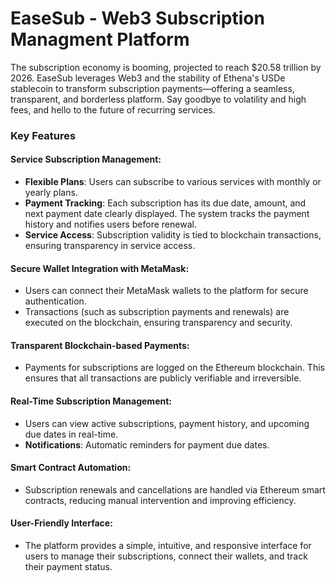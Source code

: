 # EaseSub - Web3 Subscription Managment Platform

The subscription economy is booming, projected to reach $20.58 trillion by 2026. EaseSub leverages Web3 and the stability of Ethena's USDe stablecoin to transform subscription payments—offering a seamless, transparent, and borderless platform. Say goodbye to volatility and high fees, and hello to the future of recurring services.

### Key Features

#### Service Subscription Management:
- **Flexible Plans**: Users can subscribe to various services with monthly or yearly plans.
- **Payment Tracking**: Each subscription has its due date, amount, and next payment date clearly displayed. The system tracks the payment history and notifies users before renewal.
- **Service Access**: Subscription validity is tied to blockchain transactions, ensuring transparency in service access.

#### Secure Wallet Integration with MetaMask:
- Users can connect their MetaMask wallets to the platform for secure authentication.
- Transactions (such as subscription payments and renewals) are executed on the blockchain, ensuring transparency and security.

#### Transparent Blockchain-based Payments:
- Payments for subscriptions are logged on the Ethereum blockchain. This ensures that all transactions are publicly verifiable and irreversible.

#### Real-Time Subscription Management:
- Users can view active subscriptions, payment history, and upcoming due dates in real-time.
- **Notifications**: Automatic reminders for payment due dates.

#### Smart Contract Automation:
- Subscription renewals and cancellations are handled via Ethereum smart contracts, reducing manual intervention and improving efficiency.

#### User-Friendly Interface:
- The platform provides a simple, intuitive, and responsive interface for users to manage their subscriptions, connect their wallets, and track their payment status.


